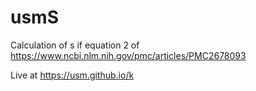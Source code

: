 # usmS
Calculation of s if equation 2 of https://www.ncbi.nlm.nih.gov/pmc/articles/PMC2678093

Live at  https://usm.github.io/k
